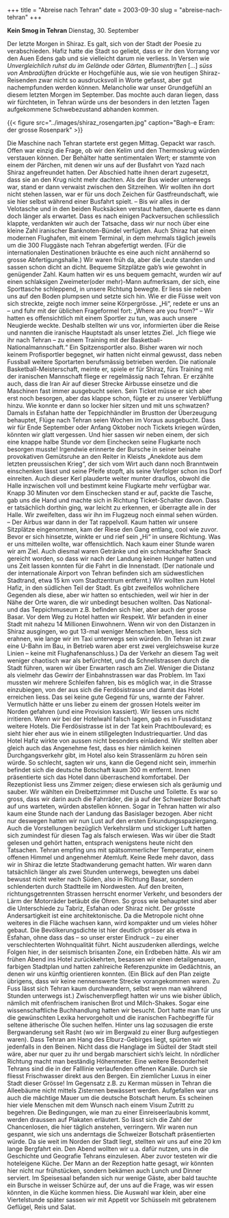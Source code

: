 +++
title = "Abreise nach Tehran"
date = 2003-09-30
slug = "abreise-nach-tehran"
+++

**Kein Smog in Tehran**
Dienstag, 30. September

Der letzte Morgen in Shiraz. Es galt, sich von der Stadt der Poesie zu verabschieden. Hafiz hatte die Stadt so geliebt, dass er ihr den Vorrang vor den Auen Edens gab und sie vielleicht darum nie verliess. In Versen wie *Unvergleichlich ruhst du im Gelände* oder *Gärten, Blumentriften* [...] *süss von Ambradüften* drückte er Hochgefühle aus, wie sie von heutigen Shiraz-Reisenden zwar nicht so ausdrucksvoll in Worte gefasst, aber gut nachempfunden werden können. Melancholie war unser Grundgefühl an diesem letzten Morgen im September. Das mochte auch daran liegen, dass wir fürchteten, in Tehran würde uns der besonders in den letzten Tagen aufgekommene Schwebezustand abhanden kommen.

{{< figure src="../images/shiraz_rosengarten.jpg" caption="Bagh-e Eram: der grosse Rosenpark" >}}

Die Maschine nach Tehran startete erst gegen Mittag. Gepackt war rasch. Offen war einzig die Frage, ob wir den Kelim und den Thermoskrug würden verstauen können. Der Behälter hatte sentimentalen Wert; er stammte von einem der Pärchen, mit denen wir uns auf der Busfahrt von Yazd nach Shiraz angefreundet hatten. Der Abschied hatte ihnen derart zugesetzt, dass sie an den Krug nicht mehr dachten. Als der Bus wieder unterwegs war, stand er dann verwaist zwischen den Sitzreihen. Wir wollten ihn dort nicht stehen lassen, war er für uns doch Zeichen für Gastfreundschaft, wie sie hier selbst während einer Busfahrt spielt. – Bis wir alles in der Velotasche und in den beiden Rucksäcken verstaut hatten, dauerte es dann doch länger als erwartet. Dass es nach einigen Packversuchen schliesslich klappte, verdankten wir auch der Tatsache, dass wir nur noch über eine kleine Zahl iranischer Banknoten-Bündel verfügten.
Auch Shiraz hat einen modernen Flughafen, mit einem Terminal, in dem mehrmals täglich jeweils um die 300 Fluggäste nach Tehran abgefertigt werden. (Für die internationalen Destinationen bräuchte es eine auch nicht annähernd so grosse Abfertigungshalle.) Wir waren früh da, aber die Leute standen und sassen schon dicht an dicht. Bequeme Sitzplätze gab’s wie gewohnt in genügender Zahl. Kaum hatten wir es uns bequem gemacht, wurden wir auf einen schlaksigen Zweimeter(oder mehr)-Mann aufmerksam, der sich, eine Sporttasche schleppend, in unsere Richtung bewegte. Er liess sie neben uns auf den Boden plumpsen und setzte sich hin. Wie er die Füsse weit von sich streckte, zeigte noch immer seine Körpergrösse. „Hi“, redete er uns an – und fuhr mit der üblichen Frageformel fort: „Where are you from?“ – Wir hatten es offensichtlich mit einem Sportler zu tun, was auch unsere Neugierde weckte. Deshalb stellten wir uns vor, informierten über die Reise und nannten die iranische Hauptstadt als unser letztes Ziel. „Ich fliege wie ihr nach Tehran – zu einem Training mit der Basketball-Nationalmannschaft.“ Ein Spitzensportler also. Bisher waren wir noch keinem Profisportler begegnet, wir hatten nicht einmal gewusst, dass neben Fussball weitere Sportarten berufsmässig betrieben werden. Die nationale Basketball-Meisterschaft, meinte er, spiele er für Shiraz, fürs Training mit der iranischen Mannschaft fliege er regelmässig nach Tehran. Er erzählte auch, dass die Iran Air auf dieser Strecke Airbusse einsetze und die Maschinen fast immer ausgebucht seien. Sein Ticket müsse er sich aber erst noch besorgen, aber das klappe schon, fügte er zu unserer Verblüffung hinzu. Wie konnte er dann so locker hier sitzen und mit uns schwatzen? Damals in Esfahan hatte der Teppichhändler im Brustton der Überzeugung behauptet, Flüge nach Tehran seien Wochen im Voraus ausgebucht. Dass wir für Ende September oder Anfang Oktober noch Tickets kriegen würden, könnten wir glatt vergessen. Und hier sassen wir neben einem, der sich eine knappe halbe Stunde vor dem Einchecken seine Flugkarte noch besorgen musste! Irgendwie erinnerte der Bursche in seiner beinahe provokativen Gemütsruhe an den Reiter in Kleists „Anekdote aus dem letzten preussischen Krieg“, der sich vom Wirt auch dann noch Branntwein einschenken lässt und seine Pfeife stopft, als seine Verfolger schon ins Dorf einreiten. Auch dieser Kerl plauderte weiter munter drauflos, obwohl die Halle inzwischen voll und bestimmt keine Flugkarte mehr verfügbar war. Knapp 30 Minuten vor dem Einschecken stand er auf, packte die Tasche, gab uns die Hand und machte sich in Richtung Ticket-Schalter davon. Dass er tatsächlich dorthin ging, war leicht zu erkennen, er überragte alle in der Halle. Wir zweifelten, dass wir ihn im Flugzeug noch einmal sehen würden. – Der Airbus war dann in der Tat rappelvoll. Kaum hatten wir unsere Sitzplätze eingenommen, kam der Riese den Gang entlang, cool wie zuvor. Bevor er sich hinsetzte, winkte er und rief sein „Hi“ in unsere Richtung. Was er uns mitteilen wollte, war offensichtlich.
Nach kaum einer Stunde waren wir am Ziel. Auch diesmal waren Getränke und ein schmackhafter Snack gereicht worden, so dass wir nach der Landung keinen Hunger hatten und uns Zeit lassen konnten für die Fahrt in die Innenstadt. (Der nationale und der internationale Airport von Tehran befinden sich am südwestlichen Stadtrand, etwa 15 km vom Stadtzentrum entfernt.) Wir wollten zum Hotel Hafiz, in den südlichen Teil der Stadt. Es gibt zweifellos wohnlichere Gegenden als diese, aber wir hatten so entschieden, weil wir hier in der Nähe der Orte waren, die wir unbedingt besuchen wollten. Das National- und das Teppichmuseum z.B. befinden sich hier, aber auch der grosse Basar.
Vor dem Weg zu Hotel hatten wir Respekt. Wir befanden in einer Stadt mit nahezu 14 Millionen Einwohnern. Wenn wir von den Distanzen in Shiraz ausgingen, wo gut 13-mal weniger Menschen leben, liess sich erahnen, wie lange wir im Taxi unterwegs sein würden. (In Tehran ist zwar eine U-Bahn im Bau, in Betrieb waren aber erst zwei vergleichsweise kurze Linien – keine mit Flughafenanschluss.) Da der Verkehr an diesem Tag weit weniger chaotisch war als befürchtet, und da Schnellstrassen durch die Stadt führen, waren wir über Erwarten rasch am Ziel. Weniger die Distanz als vielmehr das Gewirr der Einbahnstrassen war das Problem. Im Taxi mussten wir mehrere Schleifen fahren, bis es möglich war, in die Strasse einzubiegen, von der aus sich die Ferdösistrasse und damit das Hotel erreichen liess. Das sei keine gute Gegend für uns, warnte der Fahrer. Vermutlich hätte er uns lieber zu einem der grossen Hotels weiter im Norden gefahren (und eine Provision kassiert). Wir liessen uns nicht irritieren. Wenn wir bei der Hotelwahl falsch lagen, gab es in Fussdistanz weitere Hotels. Die Ferdösistrasse ist in der Tat kein Prachtboulevard; es sieht hier eher aus wie in einem stillgelegten Industriequartier. Und das Hotel Hafiz wirkte von aussen nicht besonders einladend. Wir stellten aber gleich auch das Angenehme fest, dass es hier nämlich keinen Durchgangsverkehr gibt, im Hotel also kein Strassenlärm zu hören sein würde. So schlecht, sagten wir uns, kann die Gegend nicht sein, immerhin befindet sich die deutsche Botschaft kaum 300 m entfernt. Innen präsentierte sich das Hotel dann überraschend komfortabel. Der Rezeptionist liess uns Zimmer zeigen; diese erwiesen sich als geräumig und sauber. Wir wählten ein Dreibettzimmer mit Dusche und Toilette. Es war so gross, dass wir darin auch die Fahrräder, die ja auf der Schweizer Botschaft auf uns warteten, würden abstellen können.
Sogar in Tehran hatten wir also kaum eine Stunde nach der Landung das Basislager bezogen. Aber nicht nur deswegen hatten wir nun Lust auf den ersten Erkundungsspaziergang. Auch die Vorstellungen bezüglich Verkehrslärm und stickiger Luft hatten sich zumindest für diesen Tag als falsch erwiesen. Was wir über die Stadt gelesen und gehört hatten, entsprach wenigstens heute nicht den Tatsachen. Tehran empfing uns mit spätsommerlicher Temperatur, einem offenen Himmel und angenehmer Atemluft. Keine Rede mehr davon, dass wir in Shiraz die letzte Stadtwanderung gemacht hatten.
Wir waren dann tatsächlich länger als zwei Stunden unterwegs, bewegten uns dabei bewusst nicht weiter nach Süden, also in Richtung Basar, sondern schlenderten durch Stadtteile im Nordwesten. Auf den breiten, richtungsgetrennten Strassen herrscht enormer Verkehr, und besonders der Lärm der Motorräder betäubt die Ohren. So gross wie behauptet sind aber die Unterschiede zu Tabriz, Esfahan oder Shiraz nicht. Der grösste Andersartigkeit ist eine architektonische. Da die Metropole nicht ohne weiteres in die Fläche wachsen kann, wird kompakter und um vieles höher gebaut. Die Bevölkerungsdichte ist hier deutlich grösser als etwa in Esfahan, ohne dass das – so unser erster Eindruck – zu einer verschlechterten Wohnqualität führt. Nicht auszudenken allerdings, welche Folgen hier, in der seismisch brisanten Zone, ein Erdbeben hätte.
Als wir am frühen Abend ins Hotel zurückkehrten, besassen wir einen detailgenauen, farbigen Stadtplan und hatten zahlreiche Referenzpunkte im Gedächtnis, an denen wir uns künftig orientieren konnten. (Ein Blick auf den Plan zeigte übrigens, dass wir keine nennenswerte Strecke vorangekommen waren. Zu Fuss lässt sich Tehran kaum durchwandern, selbst wenn man während Stunden unterwegs ist.) Zwischenverpflegt hatten wir uns wie bisher üblich, nämlich mit ofenfrischem iranischen Brot und Milch-Shakes. Sogar eine wissenschaftliche Buchhandlung hatten wir besucht. Dort hatte man für uns die gewünschten Lexika hervorgeholt und die iranischen Fachbegriffe für seltene ätherische Öle suchen helfen.
Hinter uns lag sozusagen die erste Bergwanderung seit Rasht (wo wir im Bergwald zu einer Burg aufgestiegen waren). Dass Tehran am Hang des Elburz-Gebirges liegt, spürten wir jedenfalls in den Beinen. Nicht dass die Hanglage im Südteil der Stadt steil wäre, aber nur quer zu ihr und bergab marschiert sich’s leicht. In nördlicher Richtung macht man beständig Höhenmeter. Eine weitere Besonderheit Tehrans sind die in der Falllinie verlaufenden offenen Kanäle. Durch sie fliesst Frischwasser direkt aus den Bergen. Ein ziemlicher Luxus in einer Stadt dieser Grösse! Im Gegensatz z.B. zu Kerman müssen in Tehran die Alleebäume nicht mittels Zisternen bewässert werden.
Aufgefallen war uns auch die mächtige Mauer um die deutsche Botschaft herum. Es scheinen hier viele Menschen mit dem Wunsch nach einem Visum Zutritt zu begehren. Die Bedingungen, wie man zu einer Einreiseerlaubnis kommt, werden draussen auf Plakaten erläutert. So lässt sich die Zahl der Chancenlosen, die hier täglich anstehen, verringern. Wir waren nun gespannt, wie sich uns anderntags die Schweizer Botschaft präsentierten würde. Da sie weit im Norden der Stadt liegt, stellten wir uns auf eine 20 km lange Bergfahrt ein.
Den Abend wollten wir u.a. dafür nutzen, uns in die Geschichte und Geografie Tehrans einzulesen. Aber zuvor testeten wir die hoteleigene Küche. Der Mann an der Rezeption hatte gesagt, wir könnten hier nicht nur frühstücken, sondern bekämen auch Lunch und Dinner serviert. Im Speisesaal befanden sich nur wenige Gäste, aber bald tauchte ein Bursche in weisser Schürze auf, der uns auf die Frage, was wir essen könnten, in die Küche kommen hiess. Die Auswahl war klein, aber eine Viertelstunde später sassen wir mit Appetit vor Schüsseln mit gebratenem Geflügel, Reis und Salat.

